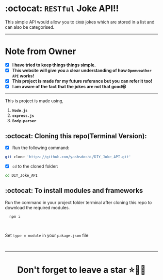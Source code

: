 # :octocat: `RESTful` Joke API‼

This simple API would allow you to  `CRUD` jokes which are stored in a list and can also be categorised. 

<hr />

# Note from Owner
- [x] <b>I have tried to keep things things simple.</b>
- [x] <b>This website will give you a clear understanding of how `Openweather API` works!</b>
- [x] <b>This project is made for my future referance but you can refer it too!</b>
- [x] <b>I am aware of the fact that the jokes are not that good😆</b>

<hr />

This is project is made using,

1. <b>`Node.js`</b> 
2. <b>`express.js`</b>
3. <b>`Body-parser`</b>

## :octocat: Cloning this repo(Terminal Version):
- [x] Run the following command:
```bash 
git clone 'https://github.com/yashsdoshi/DIY_Joke_API.git' 
```
- [x] `cd` to the cloned folder:
```bash 
cd DIY_Joke_API
```

## :octocat: To install modules and frameworks

Run the command in your project folder terminal after cloning this repo to download the required modules.
```bash
  npm i
```
<br />

Set `type = module` in your `pakage.json` file

<br />
<hr />

# <div align="center">Don't forget to leave a star ⭐️🙇‍♂️</div>
